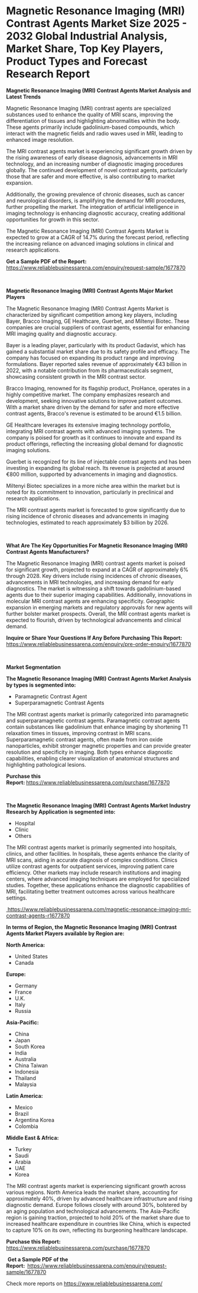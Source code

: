 <p><h1>Magnetic Resonance Imaging (MRI) Contrast Agents Market Size 2025 - 2032 Global Industrial Analysis, Market Share, Top Key Players, Product Types and Forecast Research Report</h1></p><p><strong>Magnetic Resonance Imaging (MRI) Contrast Agents Market Analysis and Latest Trends</strong></p>
<p><p>Magnetic Resonance Imaging (MRI) contrast agents are specialized substances used to enhance the quality of MRI scans, improving the differentiation of tissues and highlighting abnormalities within the body. These agents primarily include gadolinium-based compounds, which interact with the magnetic fields and radio waves used in MRI, leading to enhanced image resolution. </p><p>The MRI contrast agents market is experiencing significant growth driven by the rising awareness of early disease diagnosis, advancements in MRI technology, and an increasing number of diagnostic imaging procedures globally. The continued development of novel contrast agents, particularly those that are safer and more effective, is also contributing to market expansion. </p><p>Additionally, the growing prevalence of chronic diseases, such as cancer and neurological disorders, is amplifying the demand for MRI procedures, further propelling the market. The integration of artificial intelligence in imaging technology is enhancing diagnostic accuracy, creating additional opportunities for growth in this sector. </p><p>The Magnetic Resonance Imaging (MRI) Contrast Agents Market is expected to grow at a CAGR of 14.7% during the forecast period, reflecting the increasing reliance on advanced imaging solutions in clinical and research applications.</p></p>
<p><strong>Get a Sample PDF of the Report:&nbsp;</strong> <a href="https://www.reliablebusinessarena.com/enquiry/request-sample/1677870?utm_campaign=2476&utm_medium=2&utm_source=Github&utm_content=ia&utm_term=25032025&utm_id=magnetic-resonance-imaging-mri-contrast-agents">https://www.reliablebusinessarena.com/enquiry/request-sample/1677870</a></p>
<p>&nbsp;</p>
<p><strong>Magnetic Resonance Imaging (MRI) Contrast Agents Major Market Players</strong></p>
<p><p>The Magnetic Resonance Imaging (MRI) Contrast Agents Market is characterized by significant competition among key players, including Bayer, Bracco Imaging, GE Healthcare, Guerbet, and Miltenyi Biotec. These companies are crucial suppliers of contrast agents, essential for enhancing MRI imaging quality and diagnostic accuracy.</p><p>Bayer is a leading player, particularly with its product Gadavist, which has gained a substantial market share due to its safety profile and efficacy. The company has focused on expanding its product range and improving formulations. Bayer reported sales revenue of approximately €43 billion in 2022, with a notable contribution from its pharmaceuticals segment, showcasing consistent growth in the MRI contrast sector.</p><p>Bracco Imaging, renowned for its flagship product, ProHance, operates in a highly competitive market. The company emphasizes research and development, seeking innovative solutions to improve patient outcomes. With a market share driven by the demand for safer and more effective contrast agents, Bracco's revenue is estimated to be around €1.5 billion.</p><p>GE Healthcare leverages its extensive imaging technology portfolio, integrating MRI contrast agents with advanced imaging systems. The company is poised for growth as it continues to innovate and expand its product offerings, reflecting the increasing global demand for diagnostic imaging solutions.</p><p>Guerbet is recognized for its line of injectable contrast agents and has been investing in expanding its global reach. Its revenue is projected at around €800 million, supported by advancements in imaging and diagnostics.</p><p>Miltenyi Biotec specializes in a more niche area within the market but is noted for its commitment to innovation, particularly in preclinical and research applications.</p><p>The MRI contrast agents market is forecasted to grow significantly due to rising incidence of chronic diseases and advancements in imaging technologies, estimated to reach approximately $3 billion by 2026.</p></p>
<p>&nbsp;</p>
<p><strong>What Are The Key Opportunities For Magnetic Resonance Imaging (MRI) Contrast Agents Manufacturers?</strong></p>
<p><p>The Magnetic Resonance Imaging (MRI) contrast agents market is poised for significant growth, projected to expand at a CAGR of approximately 6% through 2028. Key drivers include rising incidences of chronic diseases, advancements in MRI technologies, and increasing demand for early diagnostics. The market is witnessing a shift towards gadolinium-based agents due to their superior imaging capabilities. Additionally, innovations in molecular MRI contrast agents are enhancing specificity. Geographic expansion in emerging markets and regulatory approvals for new agents will further bolster market prospects. Overall, the MRI contrast agents market is expected to flourish, driven by technological advancements and clinical demand.</p></p>
<p><strong>Inquire or Share Your Questions If Any Before Purchasing This Report:</strong> <a href="https://www.reliablebusinessarena.com/enquiry/pre-order-enquiry/1677870?utm_campaign=2476&utm_medium=2&utm_source=Github&utm_content=ia&utm_term=25032025&utm_id=magnetic-resonance-imaging-mri-contrast-agents">https://www.reliablebusinessarena.com/enquiry/pre-order-enquiry/1677870</a></p>
<p>&nbsp;</p>
<p><strong>Market Segmentation</strong></p>
<p><strong>The Magnetic Resonance Imaging (MRI) Contrast Agents Market Analysis by types is segmented into:</strong></p>
<p><ul><li>Paramagnetic Contrast Agent</li><li>Superparamagnetic Contrast Agents</li></ul></p>
<p><p>The MRI contrast agents market is primarily categorized into paramagnetic and superparamagnetic contrast agents. Paramagnetic contrast agents contain substances like gadolinium that enhance imaging by shortening T1 relaxation times in tissues, improving contrast in MRI scans. Superparamagnetic contrast agents, often made from iron oxide nanoparticles, exhibit stronger magnetic properties and can provide greater resolution and specificity in imaging. Both types enhance diagnostic capabilities, enabling clearer visualization of anatomical structures and highlighting pathological lesions.</p></p>
<p><strong>Purchase this Report:&nbsp;</strong><a href="https://www.reliablebusinessarena.com/purchase/1677870?utm_campaign=2476&utm_medium=2&utm_source=Github&utm_content=ia&utm_term=25032025&utm_id=magnetic-resonance-imaging-mri-contrast-agents">https://www.reliablebusinessarena.com/purchase/1677870</a></p>
<p>&nbsp;</p>
<p><strong>The Magnetic Resonance Imaging (MRI) Contrast Agents Market Industry Research by Application is segmented into:</strong></p>
<p><ul><li>Hospital</li><li>Clinic</li><li>Others</li></ul></p>
<p><p>The MRI contrast agents market is primarily segmented into hospitals, clinics, and other facilities. In hospitals, these agents enhance the clarity of MRI scans, aiding in accurate diagnosis of complex conditions. Clinics utilize contrast agents for outpatient services, improving patient care efficiency. Other markets may include research institutions and imaging centers, where advanced imaging techniques are employed for specialized studies. Together, these applications enhance the diagnostic capabilities of MRI, facilitating better treatment outcomes across various healthcare settings.</p></p>
<p><a href="https://www.reliablebusinessarena.com/magnetic-resonance-imaging-mri-contrast-agents-r1677870?utm_campaign=2476&utm_medium=2&utm_source=Github&utm_content=ia&utm_term=25032025&utm_id=magnetic-resonance-imaging-mri-contrast-agents">&nbsp;https://www.reliablebusinessarena.com/magnetic-resonance-imaging-mri-contrast-agents-r1677870</a></p>
<p><strong>In terms of Region, the Magnetic Resonance Imaging (MRI) Contrast Agents Market Players available by Region are:</strong></p>
<p>
    <p> <strong> North America: </strong>
        <ul>
            <li>United States</li>
            <li>Canada</li>
        </ul>
        </p> 
    <p> <strong> Europe: </strong>
        <ul>
            <li>Germany</li>
            <li>France</li>
            <li>U.K.</li>
            <li>Italy</li>
            <li>Russia</li>
        </ul>
        </p> 
    <p> <strong> Asia-Pacific: </strong>
        <ul>
            <li>China</li>
            <li>Japan</li>
            <li>South Korea</li>
            <li>India</li>
            <li>Australia</li>
            <li>China Taiwan</li>
            <li>Indonesia</li>
            <li>Thailand</li>
            <li>Malaysia</li>
        </ul>
        </p> 
    <p> <strong> Latin America: </strong>
        <ul>
            <li>Mexico</li>
            <li>Brazil</li>
            <li>Argentina Korea</li>
            <li>Colombia</li>
        </ul>
        </p> 
    <p> <strong> Middle East & Africa: </strong>
        <ul>
            <li>Turkey</li>
            <li>Saudi</li>
            <li>Arabia</li>
            <li>UAE</li>
            <li>Korea</li>
        </ul>
    </p>
    </p>
<p><p>The MRI contrast agents market is experiencing significant growth across various regions. North America leads the market share, accounting for approximately 40%, driven by advanced healthcare infrastructure and rising diagnostic demand. Europe follows closely with around 30%, bolstered by an aging population and technological advancements. The Asia-Pacific region is gaining traction, projected to hold 20% of the market share due to increased healthcare expenditure in countries like China, which is expected to capture 10% on its own, reflecting its burgeoning healthcare landscape.</p></p>
<p><strong>Purchase this Report: </strong><a href="https://www.reliablebusinessarena.com/purchase/1677870?utm_campaign=2476&utm_medium=2&utm_source=Github&utm_content=ia&utm_term=25032025&utm_id=magnetic-resonance-imaging-mri-contrast-agents">https://www.reliablebusinessarena.com/purchase/1677870</a></p>
<p>&nbsp;<strong>Get a Sample PDF of the Report:&nbsp;&nbsp;</strong><a href="https://www.reliablebusinessarena.com/enquiry/request-sample/1677870?utm_campaign=2476&utm_medium=2&utm_source=Github&utm_content=ia&utm_term=25032025&utm_id=magnetic-resonance-imaging-mri-contrast-agents">https://www.reliablebusinessarena.com/enquiry/request-sample/1677870</a></p>
<p><strong></strong></p>
<p>Check more reports on <a href="https://www.reliablebusinessarena.com/?utm_campaign=2476&utm_medium=2&utm_source=Github&utm_content=ia&utm_term=25032025&utm_id=magnetic-resonance-imaging-mri-contrast-agents">https://www.reliablebusinessarena.com/</a></p>
